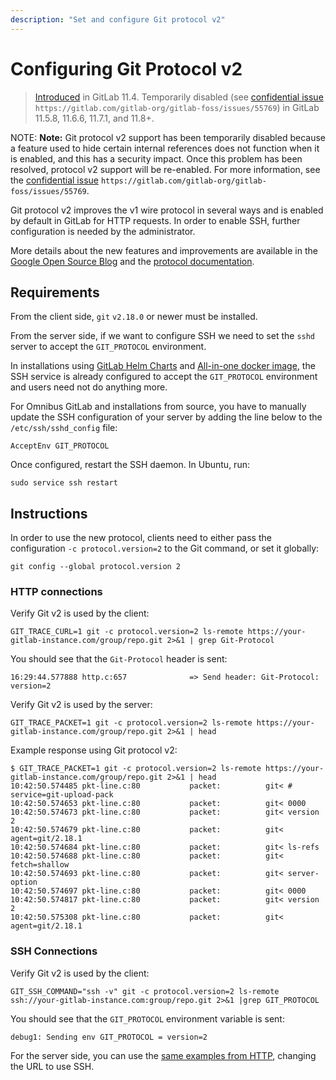 ```yaml
---
description: "Set and configure Git protocol v2"
---
```


# Configuring Git Protocol v2

> [Introduced](https://gitlab.com/gitlab-org/gitlab-foss/issues/46555) in GitLab 11.4.
> Temporarily disabled (see [confidential issue](../user/project/issues/confidential_issues.md)
> `https://gitlab.com/gitlab-org/gitlab-foss/issues/55769`) in GitLab 11.5.8, 11.6.6, 11.7.1, and 11.8+.

NOTE: **Note:**
Git protocol v2 support has been temporarily disabled
because a feature used to hide certain internal references does not function when it
is enabled, and this has a security impact. Once this problem has been resolved,
protocol v2 support will be re-enabled. For more information, see the
[confidential issue](../user/project/issues/confidential_issues.md)
`https://gitlab.com/gitlab-org/gitlab-foss/issues/55769`.

Git protocol v2 improves the v1 wire protocol in several ways and is
enabled by default in GitLab for HTTP requests. In order to enable SSH,
further configuration is needed by the administrator.

More details about the new features and improvements are available in
the [Google Open Source Blog](https://opensource.googleblog.com/2018/05/introducing-git-protocol-version-2.html)
and the [protocol documentation](https://github.com/git/git/blob/master/Documentation/technical/protocol-v2.txt).

## Requirements

From the client side, `git` `v2.18.0` or newer must be installed.

From the server side, if we want to configure SSH we need to set the `sshd`
server to accept the `GIT_PROTOCOL` environment.

In installations using [GitLab Helm Charts](https://docs.gitlab.com/charts/)
and [All-in-one docker image](https://docs.gitlab.com/omnibus/docker/), the SSH
service is already configured to accept the `GIT_PROTOCOL` environment and users
need not do anything more.

For Omnibus GitLab and installations from source, you have to manually update
the SSH configuration of your server by adding the line below to the `/etc/ssh/sshd_config` file:

```plaintext
AcceptEnv GIT_PROTOCOL
```

Once configured, restart the SSH daemon. In Ubuntu, run:

```shell
sudo service ssh restart
```

## Instructions

In order to use the new protocol, clients need to either pass the configuration
`-c protocol.version=2` to the Git command, or set it globally:

```shell
git config --global protocol.version 2
```

### HTTP connections

Verify Git v2 is used by the client:

```shell
GIT_TRACE_CURL=1 git -c protocol.version=2 ls-remote https://your-gitlab-instance.com/group/repo.git 2>&1 | grep Git-Protocol
```

You should see that the `Git-Protocol` header is sent:

```plaintext
16:29:44.577888 http.c:657              => Send header: Git-Protocol: version=2
```

Verify Git v2 is used by the server:

```shell
GIT_TRACE_PACKET=1 git -c protocol.version=2 ls-remote https://your-gitlab-instance.com/group/repo.git 2>&1 | head
```

Example response using Git protocol v2:

```shell
$ GIT_TRACE_PACKET=1 git -c protocol.version=2 ls-remote https://your-gitlab-instance.com/group/repo.git 2>&1 | head
10:42:50.574485 pkt-line.c:80           packet:          git< # service=git-upload-pack
10:42:50.574653 pkt-line.c:80           packet:          git< 0000
10:42:50.574673 pkt-line.c:80           packet:          git< version 2
10:42:50.574679 pkt-line.c:80           packet:          git< agent=git/2.18.1
10:42:50.574684 pkt-line.c:80           packet:          git< ls-refs
10:42:50.574688 pkt-line.c:80           packet:          git< fetch=shallow
10:42:50.574693 pkt-line.c:80           packet:          git< server-option
10:42:50.574697 pkt-line.c:80           packet:          git< 0000
10:42:50.574817 pkt-line.c:80           packet:          git< version 2
10:42:50.575308 pkt-line.c:80           packet:          git< agent=git/2.18.1
```

### SSH Connections

Verify Git v2 is used by the client:

```shell
GIT_SSH_COMMAND="ssh -v" git -c protocol.version=2 ls-remote ssh://your-gitlab-instance.com:group/repo.git 2>&1 |grep GIT_PROTOCOL
```

You should see that the `GIT_PROTOCOL` environment variable is sent:

```plaintext
debug1: Sending env GIT_PROTOCOL = version=2
```

For the server side, you can use the [same examples from HTTP](#http-connections), changing the
URL to use SSH.
